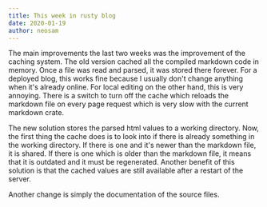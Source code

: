 ```yaml
---
title: This week in rusty blog
date: 2020-01-19
author: neosam
---
```


The main improvements the last two weeks was the improvement of the caching
system.  The old version cached all the compiled markdown code in memory.  Once
a file was read and parsed, it was stored there forever.  For a deployed blog,
this works fine because I usually don't change anything when it's already
online.  For local editing on the other hand, this is very annoying.  There is
a switch to turn off the cache which reloads the markdown file on every page
request which is very slow with the current markdown crate.

The new solution stores the parsed html values to a working directory.  Now,
the first thing the cache does is to look into if there is already something in
the working directory.  If there is one and it's newer than the markdown file,
it is shared.  If there is one which is older than the markdown file, it means
that it is outdated and it must be regenerated.  Another benefit of this
solution is that the cached values are still available after a restart of the
server.

Another change is simply the documentation of the source files.

